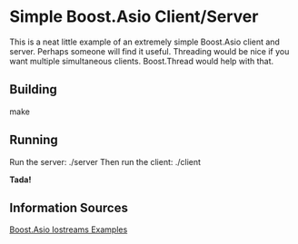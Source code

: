 # Simple Boost.Asio Client/Server
This is a neat little example of an extremely simple Boost.Asio client and server.  Perhaps someone will find it useful.  Threading would be nice if you want multiple simultaneous clients.  Boost.Thread would help with that.

## Building
make

## Running
Run the server: ./server
Then run the client: ./client

**Tada!**

## Information Sources
[Boost.Asio Iostreams Examples](http://www.boost.org/doc/libs/1_42_0/doc/html/boost_asio/examples.html#boost_asio.examples.iostreams)
